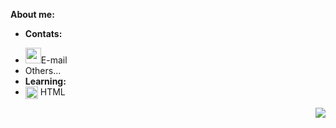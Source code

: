 
**About me:**<br>
- **Contats:**
<a href="mailto:giovana.mainente@sptech.school?subject=Contato%20via%20GitHub" target="_blank" rel="noopener noreferrer" data-auth="NotApplicable" data-loopstyle="link" data-safelink="true" align="center">
 
- <img src="https://cdn-icons-png.flaticon.com/512/732/732223.png" style="width:25px;height=25px;" ></a>E-mail
 -  Others... 
- **Learning:**
- <img src="https://cdn-icons-png.flaticon.com/512/732/732212.png" width = "20px" align = "center"> HTML
  

<img src="https://github-readme-stats.vercel.app/api/top-langs/?username=gih-sanchez&theme=radical&show_icons=true" align="right" style="margin-top=20vh">
